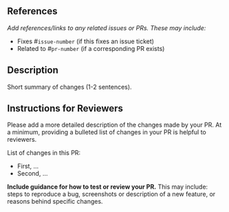 ## References

_Add references/links to any related issues or PRs. These may include:_

* Fixes #`issue-number` (if this fixes an issue ticket)
* Related to #`pr-number`  (if a corresponding PR exists)

## Description

Short summary of changes (1-2 sentences).

## Instructions for Reviewers

Please add a more detailed description of the changes made by your PR. At a minimum, providing a bulleted list of changes in your PR is helpful to reviewers.

List of changes in this PR:

* First, ...
* Second, ...

**Include guidance for how to test or review your PR.** This may include: steps to reproduce a bug, screenshots or description of a new feature, or reasons behind specific changes.
